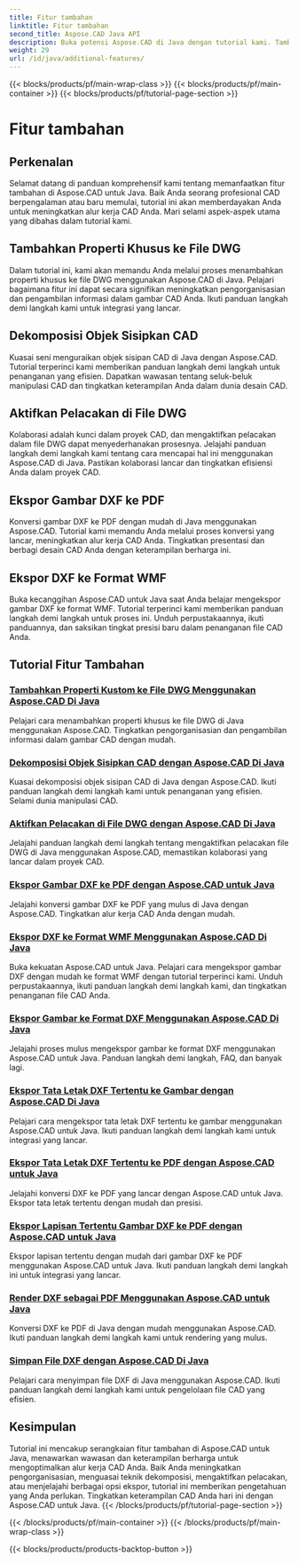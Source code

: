 ```yaml
---
title: Fitur tambahan
linktitle: Fitur tambahan
second_title: Aspose.CAD Java API
description: Buka potensi Aspose.CAD di Java dengan tutorial kami. Tambahkan properti khusus, dekomposisi objek sisipan CAD, aktifkan pelacakan, dan ekspor gambar DXF dengan lancar. Tingkatkan alur kerja CAD Anda dengan mudah.
weight: 29
url: /id/java/additional-features/
---
```


{{< blocks/products/pf/main-wrap-class >}}
{{< blocks/products/pf/main-container >}}
{{< blocks/products/pf/tutorial-page-section >}}

# Fitur tambahan



## Perkenalan

Selamat datang di panduan komprehensif kami tentang memanfaatkan fitur tambahan di Aspose.CAD untuk Java. Baik Anda seorang profesional CAD berpengalaman atau baru memulai, tutorial ini akan memberdayakan Anda untuk meningkatkan alur kerja CAD Anda. Mari selami aspek-aspek utama yang dibahas dalam tutorial kami.

## Tambahkan Properti Khusus ke File DWG

Dalam tutorial ini, kami akan memandu Anda melalui proses menambahkan properti khusus ke file DWG menggunakan Aspose.CAD di Java. Pelajari bagaimana fitur ini dapat secara signifikan meningkatkan pengorganisasian dan pengambilan informasi dalam gambar CAD Anda. Ikuti panduan langkah demi langkah kami untuk integrasi yang lancar.

## Dekomposisi Objek Sisipkan CAD

Kuasai seni menguraikan objek sisipan CAD di Java dengan Aspose.CAD. Tutorial terperinci kami memberikan panduan langkah demi langkah untuk penanganan yang efisien. Dapatkan wawasan tentang seluk-beluk manipulasi CAD dan tingkatkan keterampilan Anda dalam dunia desain CAD.

## Aktifkan Pelacakan di File DWG

Kolaborasi adalah kunci dalam proyek CAD, dan mengaktifkan pelacakan dalam file DWG dapat menyederhanakan prosesnya. Jelajahi panduan langkah demi langkah kami tentang cara mencapai hal ini menggunakan Aspose.CAD di Java. Pastikan kolaborasi lancar dan tingkatkan efisiensi Anda dalam proyek CAD.

## Ekspor Gambar DXF ke PDF

Konversi gambar DXF ke PDF dengan mudah di Java menggunakan Aspose.CAD. Tutorial kami memandu Anda melalui proses konversi yang lancar, meningkatkan alur kerja CAD Anda. Tingkatkan presentasi dan berbagi desain CAD Anda dengan keterampilan berharga ini.

## Ekspor DXF ke Format WMF

Buka kecanggihan Aspose.CAD untuk Java saat Anda belajar mengekspor gambar DXF ke format WMF. Tutorial terperinci kami memberikan panduan langkah demi langkah untuk proses ini. Unduh perpustakaannya, ikuti panduannya, dan saksikan tingkat presisi baru dalam penanganan file CAD Anda.

## Tutorial Fitur Tambahan
### [Tambahkan Properti Kustom ke File DWG Menggunakan Aspose.CAD Di Java](./add-custom-properties/)
Pelajari cara menambahkan properti khusus ke file DWG di Java menggunakan Aspose.CAD. Tingkatkan pengorganisasian dan pengambilan informasi dalam gambar CAD dengan mudah.
### [Dekomposisi Objek Sisipkan CAD dengan Aspose.CAD Di Java](./decompose-cad-insert-object/)
Kuasai dekomposisi objek sisipan CAD di Java dengan Aspose.CAD. Ikuti panduan langkah demi langkah kami untuk penanganan yang efisien. Selami dunia manipulasi CAD.
### [Aktifkan Pelacakan di File DWG dengan Aspose.CAD Di Java](./enable-tracking/)
Jelajahi panduan langkah demi langkah tentang mengaktifkan pelacakan file DWG di Java menggunakan Aspose.CAD, memastikan kolaborasi yang lancar dalam proyek CAD.
### [Ekspor Gambar DXF ke PDF dengan Aspose.CAD untuk Java](./export-dxf-to-pdf/)
Jelajahi konversi gambar DXF ke PDF yang mulus di Java dengan Aspose.CAD. Tingkatkan alur kerja CAD Anda dengan mudah.
### [Ekspor DXF ke Format WMF Menggunakan Aspose.CAD Di Java](./export-dxf-to-wmf/)
Buka kekuatan Aspose.CAD untuk Java. Pelajari cara mengekspor gambar DXF dengan mudah ke format WMF dengan tutorial terperinci kami. Unduh perpustakaannya, ikuti panduan langkah demi langkah kami, dan tingkatkan penanganan file CAD Anda.
### [Ekspor Gambar ke Format DXF Menggunakan Aspose.CAD Di Java](./export-images-to-dxf/)
Jelajahi proses mulus mengekspor gambar ke format DXF menggunakan Aspose.CAD untuk Java. Panduan langkah demi langkah, FAQ, dan banyak lagi.
### [Ekspor Tata Letak DXF Tertentu ke Gambar dengan Aspose.CAD Di Java](./export-specific-layout-to-image/)
Pelajari cara mengekspor tata letak DXF tertentu ke gambar menggunakan Aspose.CAD untuk Java. Ikuti panduan langkah demi langkah kami untuk integrasi yang lancar.
### [Ekspor Tata Letak DXF Tertentu ke PDF dengan Aspose.CAD untuk Java](./export-specific-layout-to-pdf/)
Jelajahi konversi DXF ke PDF yang lancar dengan Aspose.CAD untuk Java. Ekspor tata letak tertentu dengan mudah dan presisi.
### [Ekspor Lapisan Tertentu Gambar DXF ke PDF dengan Aspose.CAD untuk Java](./export-specific-layer-to-pdf/)
Ekspor lapisan tertentu dengan mudah dari gambar DXF ke PDF menggunakan Aspose.CAD untuk Java. Ikuti panduan langkah demi langkah ini untuk integrasi yang lancar.
### [Render DXF sebagai PDF Menggunakan Aspose.CAD untuk Java](./render-dxf-as-pdf/)
Konversi DXF ke PDF di Java dengan mudah menggunakan Aspose.CAD. Ikuti panduan langkah demi langkah kami untuk rendering yang mulus.
### [Simpan File DXF dengan Aspose.CAD Di Java](./save-dxf-files/)
Pelajari cara menyimpan file DXF di Java menggunakan Aspose.CAD. Ikuti panduan langkah demi langkah kami untuk pengelolaan file CAD yang efisien.

## Kesimpulan

Tutorial ini mencakup serangkaian fitur tambahan di Aspose.CAD untuk Java, menawarkan wawasan dan keterampilan berharga untuk mengoptimalkan alur kerja CAD Anda. Baik Anda meningkatkan pengorganisasian, menguasai teknik dekomposisi, mengaktifkan pelacakan, atau menjelajahi berbagai opsi ekspor, tutorial ini memberikan pengetahuan yang Anda perlukan. Tingkatkan keterampilan CAD Anda hari ini dengan Aspose.CAD untuk Java.
{{< /blocks/products/pf/tutorial-page-section >}}

{{< /blocks/products/pf/main-container >}}
{{< /blocks/products/pf/main-wrap-class >}}

{{< blocks/products/products-backtop-button >}}
